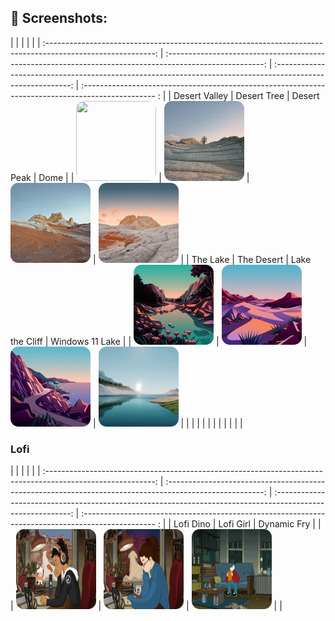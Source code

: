 ## :art: Screenshots:
<style>
.img1 {
		border-radius: 10%;
}
</style>





| 			   	              										        			| 			     															     | 															   	  			     | 																	         |
| :---------------------------------------------------------------------------------------------------------: | :------------------------------------------------------------------------------------------------------:  | :---------------------------------------------------------------------------------------------------------: | :------------------------------------------------------------------------------------------------ : |
| Desert Valley             													        | Desert Tree     															     | Desert Peak										      				      		     | Dome		     											 		         |
| <img class="img1" src="Screenshots/DesertValley.gif" width="128" height="128"> | <img class="img1" src="Screenshots/DesertTree.gif" width="128" height="128"> |  <img class="img1" src="Screenshots/DesertPeak.gif" width="128" height="128">  | <img class="img1" src="Screenshots/Dome.gif" width="128" height="128">  |
| The Lake    	              										        			| The Desert						     										     | Lake the Cliff							    				           			      | Windows 11 Lake										   			          |
| <img class="img1" src="Screenshots/TheLake.gif" width="128" height="128">  	| <img class="img1" src="Screenshots/TheDesert.gif" width="128" height="128">  | <img class="img1" src="Screenshots/LakeTheCliff.gif" width="128" height="128">  | <img class="img1" src="Screenshots/Win11Lake.gif" width="128" height="128"> | 															    |
| 			   	              													        | 			     												     | 															        | 															     |
| 																			| 															     | 			   	              										        | 			     												     |

### Lofi
| 			   	              										        			| 			     															     | 															   	  			     | 																	         |
| :---------------------------------------------------------------------------------------------------------: | :------------------------------------------------------------------------------------------------------:  | :---------------------------------------------------------------------------------------------------------: | :------------------------------------------------------------------------------------------------ : |
| Lofi Dino	   	              													        | Lofi Girl		     														     | Dynamic Fry													 		             | 															     			 |
| <img class="img1" src="Screenshots/LofiDino.gif" width="128" height="128"> 	| <img class="img1" src="Screenshots/LofiGirl.gif" width="128" height="128">	     | <img class="img1" src="Screenshots/DynamicFry.gif" width="128" height="128">  | 			     												      			 |

